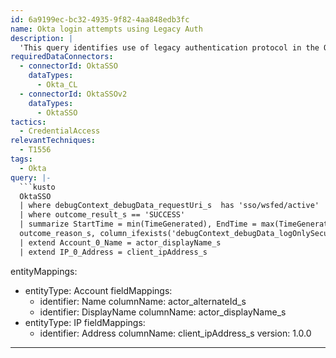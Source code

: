 ```yaml
---
id: 6a9199ec-bc32-4935-9f82-4aa848edb3fc
name: Okta login attempts using Legacy Auth
description: |
  'This query identifies use of legacy authentication protocol in the Okta Logs.'
requiredDataConnectors:
  - connectorId: OktaSSO
    dataTypes:
      - Okta_CL
  - connectorId: OktaSSOv2
    dataTypes:
      - OktaSSO
tactics:
  - CredentialAccess
relevantTechniques:
  - T1556
tags:
  - Okta
query: |-
  ```kusto
  OktaSSO
  | where debugContext_debugData_requestUri_s  has 'sso/wsfed/active'
  | where outcome_result_s == 'SUCCESS'
  | summarize StartTime = min(TimeGenerated), EndTime = max(TimeGenerated) by actor_alternateId_s, actor_displayName_s, client_userAgent_os_s, client_ipAddress_s, client_geographicalContext_state_s,displayMessage_s, outcome_result_s,eventType_s,
  outcome_reason_s, column_ifexists('debugContext_debugData_logOnlySecurityData_s', ""), debugContext_debugData_threatSuspected_s, client_userAgent_rawUserAgent_s,client_userAgent_browser_s, severity_s,  client_geographicalContext_country_s, client_geographicalContext_city_s
  | extend Account_0_Name = actor_displayName_s
  | extend IP_0_Address = client_ipAddress_s
  ```
entityMappings:
  - entityType: Account
    fieldMappings:
      - identifier: Name
        columnName: actor_alternateId_s
      - identifier: DisplayName
        columnName: actor_displayName_s
  - entityType: IP
    fieldMappings:
      - identifier: Address
        columnName: client_ipAddress_s
version: 1.0.0
---
```



